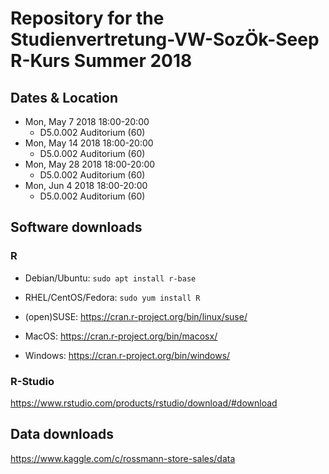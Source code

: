# Repository for the Studienvertretung-VW-SozÖk-Seep R-Kurs Summer 2018

## Dates & Location

- Mon, May 7  2018	18:00-20:00	
   + D5.0.002 Auditorium (60)
- Mon, May 14 2018	18:00-20:00	
   + D5.0.002 Auditorium (60)
- Mon, May 28 2018	18:00-20:00	
   + D5.0.002 Auditorium (60)
- Mon, Jun 4  2018	18:00-20:00	
   + D5.0.002 Auditorium (60)

## Software downloads

### R

- Debian/Ubuntu: `sudo apt install r-base`

- RHEL/CentOS/Fedora: `sudo yum install R`

- (open)SUSE: https://cran.r-project.org/bin/linux/suse/

- MacOS: https://cran.r-project.org/bin/macosx/

- Windows: https://cran.r-project.org/bin/windows/

### R-Studio

https://www.rstudio.com/products/rstudio/download/#download

## Data downloads

https://www.kaggle.com/c/rossmann-store-sales/data
